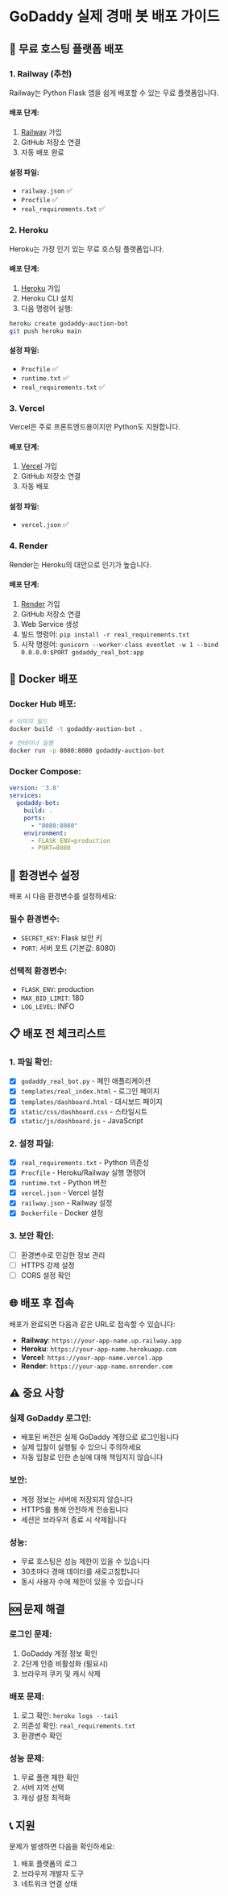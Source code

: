 # GoDaddy 실제 경매 봇 배포 가이드

## 🚀 무료 호스팅 플랫폼 배포

### 1. Railway (추천)
Railway는 Python Flask 앱을 쉽게 배포할 수 있는 무료 플랫폼입니다.

#### 배포 단계:
1. [Railway](https://railway.app) 가입
2. GitHub 저장소 연결
3. 자동 배포 완료

#### 설정 파일:
- `railway.json` ✅
- `Procfile` ✅
- `real_requirements.txt` ✅

### 2. Heroku
Heroku는 가장 인기 있는 무료 호스팅 플랫폼입니다.

#### 배포 단계:
1. [Heroku](https://heroku.com) 가입
2. Heroku CLI 설치
3. 다음 명령어 실행:
```bash
heroku create godaddy-auction-bot
git push heroku main
```

#### 설정 파일:
- `Procfile` ✅
- `runtime.txt` ✅
- `real_requirements.txt` ✅

### 3. Vercel
Vercel은 주로 프론트엔드용이지만 Python도 지원합니다.

#### 배포 단계:
1. [Vercel](https://vercel.com) 가입
2. GitHub 저장소 연결
3. 자동 배포

#### 설정 파일:
- `vercel.json` ✅

### 4. Render
Render는 Heroku의 대안으로 인기가 높습니다.

#### 배포 단계:
1. [Render](https://render.com) 가입
2. GitHub 저장소 연결
3. Web Service 생성
4. 빌드 명령어: `pip install -r real_requirements.txt`
5. 시작 명령어: `gunicorn --worker-class eventlet -w 1 --bind 0.0.0.0:$PORT godaddy_real_bot:app`

## 🐳 Docker 배포

### Docker Hub 배포:
```bash
# 이미지 빌드
docker build -t godaddy-auction-bot .

# 컨테이너 실행
docker run -p 8080:8080 godaddy-auction-bot
```

### Docker Compose:
```yaml
version: '3.8'
services:
  godaddy-bot:
    build: .
    ports:
      - "8080:8080"
    environment:
      - FLASK_ENV=production
      - PORT=8080
```

## 🔧 환경변수 설정

배포 시 다음 환경변수를 설정하세요:

### 필수 환경변수:
- `SECRET_KEY`: Flask 보안 키
- `PORT`: 서버 포트 (기본값: 8080)

### 선택적 환경변수:
- `FLASK_ENV`: production
- `MAX_BID_LIMIT`: 180
- `LOG_LEVEL`: INFO

## 📋 배포 전 체크리스트

### 1. 파일 확인:
- [x] `godaddy_real_bot.py` - 메인 애플리케이션
- [x] `templates/real_index.html` - 로그인 페이지
- [x] `templates/dashboard.html` - 대시보드 페이지
- [x] `static/css/dashboard.css` - 스타일시트
- [x] `static/js/dashboard.js` - JavaScript

### 2. 설정 파일:
- [x] `real_requirements.txt` - Python 의존성
- [x] `Procfile` - Heroku/Railway 실행 명령어
- [x] `runtime.txt` - Python 버전
- [x] `vercel.json` - Vercel 설정
- [x] `railway.json` - Railway 설정
- [x] `Dockerfile` - Docker 설정

### 3. 보안 확인:
- [ ] 환경변수로 민감한 정보 관리
- [ ] HTTPS 강제 설정
- [ ] CORS 설정 확인

## 🌐 배포 후 접속

배포가 완료되면 다음과 같은 URL로 접속할 수 있습니다:

- **Railway**: `https://your-app-name.up.railway.app`
- **Heroku**: `https://your-app-name.herokuapp.com`
- **Vercel**: `https://your-app-name.vercel.app`
- **Render**: `https://your-app-name.onrender.com`

## ⚠️ 중요 사항

### 실제 GoDaddy 로그인:
- 배포된 버전은 실제 GoDaddy 계정으로 로그인됩니다
- 실제 입찰이 실행될 수 있으니 주의하세요
- 자동 입찰로 인한 손실에 대해 책임지지 않습니다

### 보안:
- 계정 정보는 서버에 저장되지 않습니다
- HTTPS를 통해 안전하게 전송됩니다
- 세션은 브라우저 종료 시 삭제됩니다

### 성능:
- 무료 호스팅은 성능 제한이 있을 수 있습니다
- 30초마다 경매 데이터를 새로고침합니다
- 동시 사용자 수에 제한이 있을 수 있습니다

## 🆘 문제 해결

### 로그인 문제:
1. GoDaddy 계정 정보 확인
2. 2단계 인증 비활성화 (필요시)
3. 브라우저 쿠키 및 캐시 삭제

### 배포 문제:
1. 로그 확인: `heroku logs --tail`
2. 의존성 확인: `real_requirements.txt`
3. 환경변수 확인

### 성능 문제:
1. 무료 플랜 제한 확인
2. 서버 지역 선택
3. 캐싱 설정 최적화

## 📞 지원

문제가 발생하면 다음을 확인하세요:
1. 배포 플랫폼의 로그
2. 브라우저 개발자 도구
3. 네트워크 연결 상태
